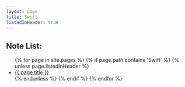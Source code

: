 ```yaml
---
layout: page
title: Swift
listedInHeader: true
---
```


<h2>Note List:</h2>


<ul>
{% for page in site.pages %}
    {% if page.path contains 'Swift' %}
        <!-- not include self -->
        {% unless page.listedInHeader %}  
            <li>
                <a href="{{ page.url }}">{{ page.title }}</a>
            </li>
        {% endunless %}
    {% endif %}
{% endfor %}
</ul>